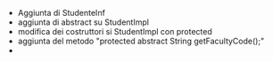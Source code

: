 - Aggiunta di StudenteInf
- aggiunta di abstract su StudentImpl
- modifica dei costruttori si StudentImpl con protected
- aggiunta del metodo "protected abstract String getFacultyCode();"
- 
